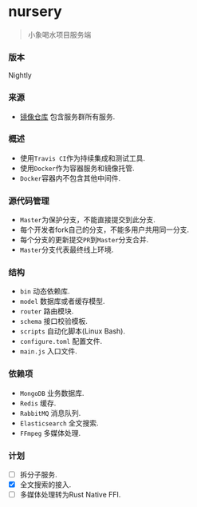 # nursery
> 小象喝水项目服务端


### 版本
Nightly


### 来源
- [镜像仓库](https://hub.docker.com/u/quasipaa) 包含服务群所有服务.</br>


### 概述
* 使用`Travis CI`作为持续集成和测试工具.</br>
* 使用`Docker`作为容器服务和镜像托管.</br>
* `Docker`容器内不包含其他中间件.</br>


### 源代码管理
* `Master`为保护分支，不能直接提交到此分支.</br>
* 每个开发者fork自己的分支，不能多用户共用同一分支.</br>
* 每个分支的更新提交`PR`到`Master`分支合并.</br>
* `Master`分支代表最终线上环境.</br>


### 结构
* `bin` 动态依赖库.</br>
* `model` 数据库或者缓存模型.</br>
* `router` 路由模块.</br>
* `schema` 接口校验模板.</br>
* `scripts` 自动化脚本(Linux Bash).</br>
* `configure.toml` 配置文件.</br>
* `main.js` 入口文件.</br>


### 依赖项
* `MongoDB` 业务数据库.</br> 
* `Redis` 缓存.</br>
* `RabbitMQ` 消息队列.</br>
* `Elasticsearch` 全文搜索.</br>
* `FFmpeg` 多媒体处理.</br>


### 计划
* [ ] 拆分子服务.</br>
* [x] 全文搜索的接入.</br>
* [ ] 多媒体处理转为Rust Native FFI.</br>